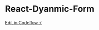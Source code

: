 # React-Dyanmic-Form

[Edit in Codeflow ⚡️](https://stackblitz.com/~/github.com/thatsrohitnaik/React-Dyanmic-Form)